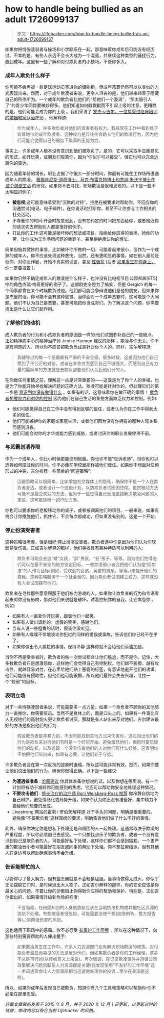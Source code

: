 # how to handle being bullied as an adult 1726099137

> 原文：<https://lifehacker.com/how-to-handle-being-bullied-as-an-adult-1726099137>

如果你把恃强凌弱者与操场和小学联系在一起，那意味着你成年后可能没有经历过。不幸的是，有些人永远不会长大成为一个混蛋，并继续这种类型的骚扰行为，直到成年。这里有一些了解和对付欺负者的小技巧，不管你多大。

### **成年人欺负什么样子**

你可能不会再被一群足球运动员塞进你的储物柜，但成年恶霸仍然可以以类似的方式表现出来。然而，对于成年欺凌者来说，更令人沮丧的是，他们越来越善于隐藏自己的所作所为。一个成年的欺负者比他们的“给他们一个漩涡”，“那太吸引人了”的青少年同伴要微妙得多。他们知道如何戳戳戳而不引起上级的注意。更糟糕的是，他们可能会成为你的上级 。我们采访了 [罗杰·s·吉尔，一位接受过临床培训的婚姻和家庭治疗师](https://rogergil.wordpress.com/) ，他解释道:



> 作为成年人，许多欺负者对他们的受害者有权力。我经常在工作中看到处于监督地位的成年欺凌者。这种权力差异往往会助长他们的欺凌行为，因为他们可能会觉得自己的弱势下属真的无能为力。

事实上，许多成年人根本没有意识到他们被欺负了。是的，它可以采取半显而易见的形式，如开玩笑，或朋友们取笑你，因为“你似乎可以接受”，但它也可以完全远离你的雷达。

因为随着年龄的增长，职业占据了你很大一部分时间，你最有可能在工作场所遭遇成年人的欺凌。 [根据肯尼斯·道奇博士、马克·布雷克特博士和贾纳·朱沃宁博士在*这个情感生活*](https://www.pbs.org/show/this-emotional-life/) 的研究，如果你不去寻找，职场欺凌是很难发现的。以下是一些不太明显的例子:

*   **被忽视**:这可能意味着受到“沉默的对待”，拒绝在被要求时帮助你，不回应你的沟通尝试(电话、电子邮件)，在你说话时打断你，甚至不让你参与工作相关的社交活动。
*   不尊重你的时间:开会时故意迟到，没有在约定的时间把东西给你，或者推迟你的请求先去帮助别人都是很好的例子。
*   打乱你的工作:这可能是破坏你的想法或项目，拒绝给你应得的表扬，抢你的功劳，让你成为工作场所问题的替罪羊，甚至拒绝承认你的想法。

简单但极其微妙的事情，比如破坏你所做的一切，可能看起来很小，但作为一个成熟的成年人，你不应该处理这种悲伤。当然，还有更明显的事情，如在别人面前贬低你，对你恶作剧，开始不真实的谣言，甚至 [性骚扰](https://lifehacker.com/how-to-know-workplace-sexual-harassment-when-you-see-it-1820434105) (后者 [如果发生在你身上，你一定要报告](https://lifehacker.com/when-and-how-to-report-sexual-harassment-at-work-1844294100) )。



如果你仍然不确定成年人的欺凌是什么样子，也许没有比电视节目*公园和娱乐*T5】中的角色杰瑞·格奇更好的例子了。这部剧完全是为了搞笑，但是 Gergich 的每一个同事都曾在某个时候欺负过他。他们都可能会争辩说他们是他的朋友，但如果你是杰里的话，你可能不会有这种感觉。当你面对一个成年恶霸时，这可能是个大问题。他们不认为自己是恶霸，甚至可能把你当成哥们。为了解决这个问题，你需要找出是什么让它们起作用。

### **了解他们的动机**

成人欺负者的行为和小孩欺负者的原因是一样的:他们试图弥补自己的一些缺点。正如精神病中心的精神治疗师 Jenise Harmon 建议的那样 ，欺凌与你无关。你不是有问题的人，所以你不应该把欺负当成是针对你个人的。同样，吉尔解释道:

> 我辅导过的每一个恶霸都有严重的不安全感。很多时候，这是因为他们自己受到了不公正的对待，或者在某些方面感到自己不够强大，而感到自己有力量的最简单的方法就是去欺负那些他们认为比他们弱的人。



在你做任何事情之前，理解这一点是非常重要的——这既是为了你个人的幸福，也是为了你能开始寻找解决问题的正确方法。欺凌可能是针对你的，但处理它们的第一步是 [意识到你没有做错什么](https://washingtonmediation.org/bullies-at-work/) 。如果有的话，这意味着你在做正确的事情！ [欺负者想要权力和对你的控制](https://www.healthdirect.gov.au/why-do-people-bully) 因为他们在自己生活的某些方面缺乏权力和控制。例如:

*   他们可能觉得自己在工作中没有得到足够的信任，或者认为你在工作中得到太多的信任。
*   他们可能嫉妒你的家庭或家庭生活，或者他们因为没有你拥有的那种人际关系而感到沮丧。
*   他们可能会对你的才华或能力感到威胁，或者讨厌你的职业发展停滞不前。

### **与恶霸划清界限**

作为一个成年人，你比小时候更能控制局面。你也许不能“告诉老师”，但你也可以选择如何度过你的时间。你不必像在学校里那样被他们缠住。如果你不想面对任何形式的冲突，吉尔推荐一些简单的“回避策略”:

> 回避策略可以很简单，比如增加社交媒体上的隐私，确保你不是一个人在欺负者身边，或者设计一个逃跑计划，以防欺负者试图困住你。虽然被动方法可能不是最受欢迎的方法，但对于一些觉得自己无法直接解决欺凌问题的人来说，这可能是唯一的行动方案。



你也可以要求你的老板移动你的桌子，或者被调离他们的项目。一般来说，如果有机会让你摆脱他们，抓住它。不会每次都成功，但如果没有别的，这是一个开始。

### **停止扮演受害者**

这种策略很老套，但是很好:停止扮演受害者。欺负者选中你是因为他们认为你软弱易受伤害。正如吉尔解释的那样，他们寻找具有某种特质可以利用的人:

> 欺负者可能会去追“矮”女孩，“胖”男孩，“丑”孩子，等等。因为他们觉得他们可以在最不安全的地方锁定目标。一些欺凌弱小者会把他们认为是“阿尔法”的人作为目标(例如，受欢迎的女孩，英俊的男孩，等等。)来提升他们的自我。这种策略服务于一个社会目的，因为欺负者试图建立权力，这样就没有人会试图摆布他们。

欺负者在寻找那些愿意屈服于他们权力游戏的人。如果你让欺负者的行为和言语看起来对你没有影响，那对他们来说就是破坏。试着控制你的自我，让它席卷你 。例如:



*   如果有人一直拿你开玩笑，跟着他们一起笑。
*   如果有人做出讽刺的，虚假的赞美，感谢他们。
*   当有人说一些粗鲁的话时，假装你没听见。
*   如果有人喋喋不休地谈论你犯过的同样的错误或事故，告诉他们你已经不在乎了。
*   如果你做出令人尴尬的事情，保持冷静 这样你就不会给他们添油加醋。

当你不再是受害者时，欺负者的每一次尝试都会让他们尴尬，而不是你。记住，大多数欺负者只是想激怒你，这样他们会觉得自己有控制权。他们越不狡猾，越有攻击性，就越容易对付。在心里给他们贴上恶霸的标签，有意识地避开他们的诱饵。他们可能很有侵略性，但他们也可能很懒，所以他们最终会失去兴趣，寻找一个“较弱”的目标。

### **表明立场**

对于一些恃强凌弱者来说，可能需要多一点力量。如果一个欺负者不顾你的其他努力一直推你，你需要反击。当然不是身体上的，而是口头上的。如果有一件事比有人无视他们的高射炮火更让欺负者讨厌，那就是有人站出来反对他们。吉尔建议最好的方法是指出他们的行为:

> 假设欺负者是非暴力的，不太可能找到其他方式来伤害你，通过指出他们的行为是欺负来对抗他们有时是一个好的开始。避免激怒他们，但同时要质疑他们的动机，以及追踪一个没有伤害他们的人对他们有什么好处。这表明你不怕把他们叫出来，如果有必要，让他们处于守势。



许多欺负者会在第一次反抗的迹象时退缩，所以这可能非常有效。然而，如果你要让他们说出他们的行为，确保你做得正确。以下是一些建议:

*   **为遭遇做准备** : [哈蒙建议](http://blogs.psychcentral.com/your-life/2012/05/6-steps-for-dealing-with-adult-bullies/) 你具体准备你想说的话，以及你想在哪里说。有一个计划将有助于减轻你可能感到的焦虑，它还可以帮助你安全地处理这种情况。
*   **不要攻击他们** : [擅长治疗的治疗师 Roni Weisberg-Ross 推荐](http://www.goodtherapy.org/blog/adult-bullies) 你冷静自信地为自己辩护。避免情绪化或局势升级。如果你认为你还没有准备好，集中精力不要给他们想要的反应。
*   Livestrong 网站的霍莉·l·罗伯茨解释道 对于手头的问题，明确是很重要的。避免像“不要欺负我”这样笼统的要求，明确告诉他们做了什么不好的事情。

此外，确保你决定你是想私下处理还是和周围的人一起处理。这通常取决于欺凌的严重程度，所以你必须自己去感受。一个只想找点乐子的欺负者，或者一个没有意识到自己是欺负者的人，可能最好私下处理，这样你们都不会感到尴尬。一个更严重的欺凌弱小者可能最好在朋友或同事的帮助下处理。你不想拉帮结派，但有其他人在身边可以帮助确保事情不会升级。

### **告诉能帮忙的人**

尽管你尽了最大努力，但有些恶霸就是不会轻易屈服。当事情做得太过火，你似乎无法摆脱它们时，是时候派出大人物了。正如吉尔解释的那样，你的安全应该是你最关心的问题。不要让你的骄傲阻止你得到你应得的帮助和保护，特别是，正如吉尔指出的，如果事情升级到危险的程度:



> 不言而喻，任何感知到的人身威胁都应该在当地执法机构或其他社区资源的协助下处理。有些欺凌者很危险，可能需要法律干预(如限制令、警方报告等)。)来降低伤害的风险。

这也适用于职场中的恶霸。你不必忍受 [有毒的工作环境](http://lifehacker.com/how-to-handle-a-toxic-work-environment-1627385030) ，所以在这种情况下，向那些特别需要帮助的人伸出援手:

> 如果欺凌发生在工作中，许多人力资源部门也有解决职场欺凌的政策。对付欺负者最显而易见的方法是反对他们，但如果欺负者是你的工作经理，这并不总是可行的(从传统意义上来说)。再次强调，在记录欺凌事件并遵循公司政策解决问题后联系人力资源部是关键(我发现使用“不友好的工作环境”这一术语通常会让人力资源部相当迅速地处理你的投诉...至少在美国是这样)。

所以，如果你成年后发现自己被欺负，知道你有几个工具和策略可以帮助你:你不必坐在那里忍受。



*这篇文章最初发表于 2015 年 8 月，并于 2020 年 12 月 1 日更新，以更新过时的链接，修改内容以符合当前 Lifehacker 的风格。*